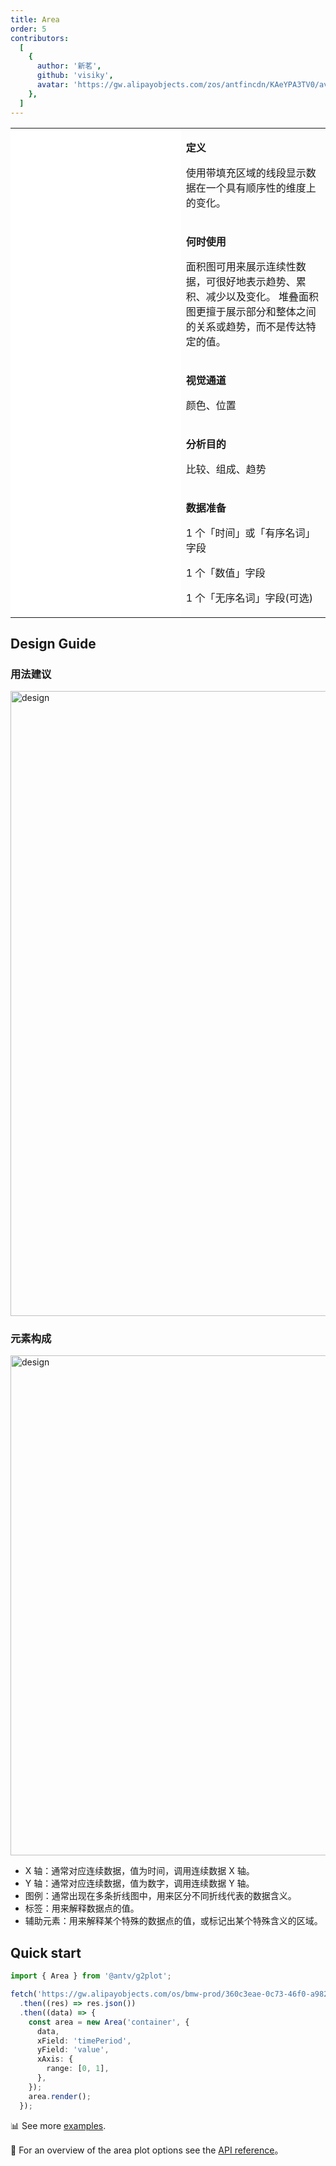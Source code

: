 ```yaml
---
title: Area
order: 5
contributors:
  [
    {
      author: '新茗',
      github: 'visiky',
      avatar: 'https://gw.alipayobjects.com/zos/antfincdn/KAeYPA3TV0/avatar.jpeg',
    },
  ]
---
```


<div class="manual-docs">
  <div data-card-type="block" data-lake-card="table" id="pLwYV" class="">
      <table
        class="lake-table"
        style="width: 100%; outline: none; border-collapse: collapse"
      >
        <colgroup>
          <col width="425" span="1" />
          <col width="340" span="1" />
        </colgroup>
        <tbody>
          <tr style="height: 33px">
            <td colspan="1" rowspan="5" style="background: #fff">
              <playground path="area/basic/demo/basic.ts"></playground>
            </td>
            <td class="style1">
              <p><strong>定义</strong></p>
              <p>
                <span class="lake-fontsize-12"
                  >使用带填充区域的线段显示数据在一个具有顺序性的维度上的变化。</span
                >
              </p>
            </td>
          </tr>
            <tr style="height: 33px">
            <td class="style1">
              <p><strong>何时使用</strong></p>
              <p><span class="lake-fontsize-12">面积图可用来展示连续性数据，可很好地表示趋势、累积、减少以及变化。
               堆叠面积图更擅于展示部分和整体之间的关系或趋势，而不是传达特定的值。</span></p>
            </td>
          </tr>
          <tr style="height: 33px">
            <td class="style1">
              <p><strong>视觉通道</strong></p>
              <p><span class="lake-fontsize-12">颜色、位置</span></p>
            </td>
          </tr>
          <tr style="height: 33px">
            <td colspan="1">
              <p><strong>分析目的</strong></p>
              <p><span class="lake-fontsize-12">比较、组成、趋势</span></p>
            </td>
          </tr>
          <tr style="height: 33px">
            <td colspan="1">
              <p><strong>数据准备</strong></p>
              <p>
                <span class="lake-fontsize-12">1 个「时间」或「有序名词」字段</span>
              </p>
              <p><span class="lake-fontsize-12">1 个「数值」字段</span></p>
              <p>
                <span class="lake-fontsize-12">1 个「无序名词」字段(可选)</span>
              </p>
            </td>
          </tr>
        </tbody>
      </table>
    </div>

## Design Guide

### 用法建议

<img alt="design" src="https://gw.alipayobjects.com/mdn/rms_d314dd/afts/img/A*apZASYZEX68AAAAAAAAAAABkARQnAQ" width="1000">

### 元素构成

<img alt="design" src="https://gw.alipayobjects.com/mdn/rms_d314dd/afts/img/A*ENU-Q78K3w8AAAAAAAAAAABkARQnAQ" width="800">

<div class="design-guide-list">

- X 轴：通常对应连续数据，值为时间，调用连续数据 X 轴。
- Y 轴：通常对应连续数据，值为数字，调用连续数据 Y 轴。
- 图例：通常出现在多条折线图中，用来区分不同折线代表的数据含义。
- 标签：用来解释数据点的值。
- 辅助元素：用来解释某个特殊的数据点的值，或标记出某个特殊含义的区域。

</div>

## Quick start

<div class='sign'>

```ts
import { Area } from '@antv/g2plot';

fetch('https://gw.alipayobjects.com/os/bmw-prod/360c3eae-0c73-46f0-a982-4746a6095010.json')
  .then((res) => res.json())
  .then((data) => {
    const area = new Area('container', {
      data,
      xField: 'timePeriod',
      yField: 'value',
      xAxis: {
        range: [0, 1],
      },
    });
    area.render();
  });
```

</div>

📊 See more <a href="/en/examples/area/basic" target='blank'>examples</a>.

🎨 For an overview of the area plot options see the [API reference](/en/docs/api/plots/area)。

</div>
